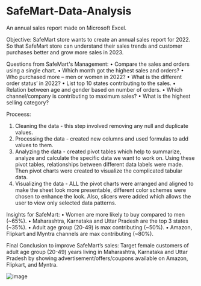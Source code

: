 # SafeMart-Data-Analysis
An annual sales report made on Microsoft Excel.

Objective:
SafeMart store wants to create an annual sales report for 2022. So that SafeMart store can understand their sales trends and customer purchases better and grow more sales in 2023.

Questions from SafeMart's Management:
•	Compare the sales and orders using a single chart.
•	Which month got the highest sales and orders?
•	Who purchased more – men or women in 2022?
•	What is the different order status’ in 2022?
•	List top 10 states contributing to the sales.
•	Relation between age and gender based on number of orders.
•	Which channel/company is contributing to maximum sales?
•	What is the highest selling category?


Proceess:
1. Cleaning the data - this step involved removing any null and duplicate values.
2. Processing the data - created new columns and used formulas to add values to them.
3. Analyzing the data - created pivot tables which help to summarize, analyze and calculate the specific data we want to work on. Using these pivot tables, relationships between different data labels were made. Then pivot charts were created to visualize the complicated tabular data.
4. Visualizing the data - ALL the pivot charts were arranged and aligned to make the sheet look more presentable, different color schemes were chosen to enhance the look. Also, slicers were added which allows the user to view only selected data patterns.


Insights for SafeMart:
•	Women are more likely to buy compared to men (~65%).
•	Maharashtra, Karnataka and Uttar Pradesh are the top 3 states (~35%).
•	Adult age group (20-49) is max contributing (~50%).
•	Amazon, Flipkart and Myntra channels are max contributing (~80%).


Final Conclusion to improve SafeMart’s sales:
Target female customers of adult age group (20-49) years living in Maharashtra, Karnataka and Uttar Pradesh by showing advertisement/offers/coupons available on Amazon, Flipkart, and Myntra.

![image](https://github.com/azeemhaque/SafeMart-Data-Analysis/assets/91793824/1e8501b5-9c20-45b8-a928-13c68e5837e4)
